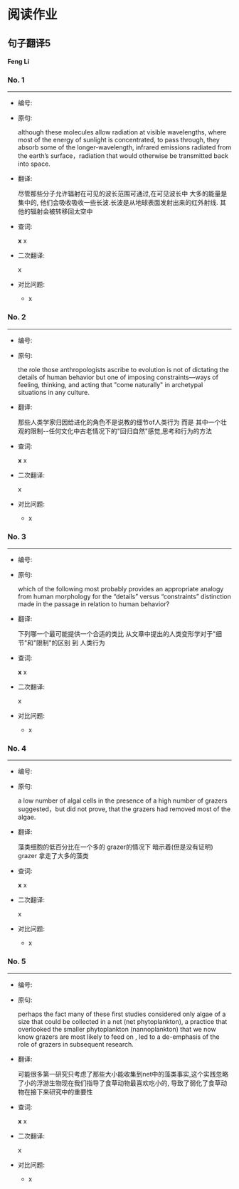 # 阅读作业

## 句子翻译5

#### Feng Li

### No. 1

----



* 编号: 

* 原句: 

   although these molecules allow radiation at visible wavelengths, where most of the energy of sunlight is concentrated, to pass through, they absorb some of the longer-wavelength, infrared emissions radiated from the earth’s surface，radiation that would otherwise be transmitted back into space. 

* 翻译:

  尽管那些分子允许辐射在可见的波长范围可通过,在可见波长中 大多的能量是集中的, 他们会吸收吸收一些长波.长波是从地球表面发射出来的红外射线. 其他的辐射会被转移回太空中

* 查词:

  __x__ x

* 二次翻译:

  x



* 对比问题:
  * x

### No. 2

----



* 编号: 

* 原句: 

  the role those anthropologists ascribe to evolution is not of dictating the details of human behavior but one of imposing constraints—ways of feeling, thinking, and acting that "come naturally" in archetypal situations in any culture.

* 翻译:

  那些人类学家归因给进化的角色不是说教的细节of人类行为 而是 其中一个壮观的限制--任何文化中古老情况下的"回归自然"感觉,思考和行为的方法 

* 查词:

  __x__ x

* 二次翻译:

  x



* 对比问题:
  * x

### No. 3

----



* 编号: 

* 原句: 

  which of the following most probably provides an appropriate analogy from human morphology for the “details” versus “constraints” distinction made in the passage in relation to human behavior?

* 翻译:

  下列哪一个最可能提供一个合适的类比 从文章中提出的人类变形学对于"细节"和"限制"的区别 到 人类行为

* 查词:

  __x__ x

* 二次翻译:

  x



* 对比问题:
  * x

### No. 4

----



* 编号: 

* 原句: 

  a low number of algal cells in the presence of a high number of grazers suggested，but did not prove, that the grazers had removed most of the algae. 

* 翻译:

  藻类细胞的低百分比在一个多的 grazer的情况下 暗示着(但是没有证明) grazer 拿走了大多的藻类

* 查词:

  __x__ x

* 二次翻译:

  x



* 对比问题:
  * x

### No. 5

----



* 编号: 

* 原句: 

  perhaps the fact many of these first studies considered only algae of a size that could be collected in a net (net phytoplankton), a practice that overlooked the smaller phytoplankton (nannoplankton) that we now know grazers are most likely to feed on , led to a de-emphasis of the role of grazers in subsequent research. 

* 翻译:

  可能很多第一研究只考虑了那些大小能收集到net中的藻类事实,这个实践忽略了小的浮游生物现在我们指导了食草动物最喜欢吃小的, 导致了弱化了食草动物在接下来研究中的重要性

* 查词:

  __x__ x

* 二次翻译:

  x



* 对比问题:
  * x






